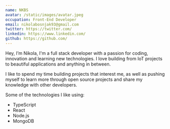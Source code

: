 ```yaml
---
name: NKBS
avatar: /static/images/avatar.jpeg
occupation: Front-End Developer
email: nikolabosnjak93@gmail.com
twitter: https://twitter.com/
linkedin: https://www.linkedin.com/
github: https://github.com/
---
```


Hey, I’m Nikola, I'm a full stack developer with a passion for coding, innovation and learning new technologies. I love building from IoT projects to beautiful applications and anything in between.

I like to spend my time building projects that interest me, as well as pushing myself to learn more through open source projects and share my knowledge with other developers.

Some of the technologies I like using:

- TypeScript
- React
- Node.js
- MongoDB
